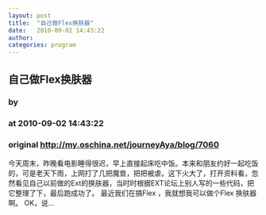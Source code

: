 ```yaml
---
layout: post
title:  "自己做Flex换肤器"
date:   2010-09-02 14:43:22
author: 
categories: program
---
```


## 自己做Flex换肤器
### by 
### at 2010-09-02 14:43:22
### original <http://my.oschina.net/journeyAya/blog/7060>

今天周末，昨晚看电影睡得很迟，早上直接起床吃中饭。本来和朋友约好一起吃饭的，可是老天下雨，上网打了几把魔兽，把把被虐。这下火大了，打开资料看，忽然看见自己以前做的Ext的换肤器，当时时根据EXT论坛上别人写的一些代码，把它整理了下，最后跑成功了。 最近我们在搞Flex ，我就想我可以做个Flex 换肤器啊。 OK，说...